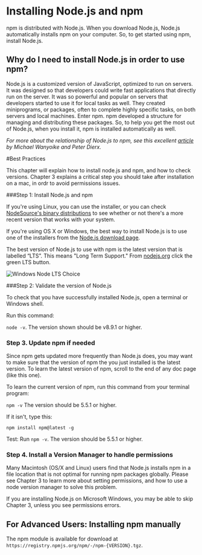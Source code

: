 <!--
title: 02 - Installing npm and Node.js
featured: true
-->

# Installing Node.js and npm


npm is distributed with Node.js. When you download Node.js, Node.js automatically installs npm on your computer. So, to get started using npm, install Node.js. 

## Why do I need to install Node.js in order to use npm?

Node.js is a customized version of JavaScript, optimized to run on servers. It was designed so that developers could write fast applications that directly run on the server. It was so powerful and popular on servers that developers started to use it for local tasks as well. They created miniprograms, or packages, often to complete highly specific tasks, on both servers and local machines. Enter npm. npm developed a structure for managing and distributing these packages. So, to help you get the most out of Node.js, when you install it, npm is installed automatically as well. 

*For more about the relationship of Node.js to npm, see this excellent [article](https://www.sitepoint.com/beginners-guide-node-package-manager/) by Michael Wanyoike and Peter Dierx.*

#Best Practices

This chapter will explain how to install node.js and npm, and how to check versions. Chapter 3 explains a critical step you should take after installation on a mac, in ordr to avoid permissions issues.

###Step 1:  Install Node.js and npm 
 
If you're using Linux, you can use the installer, or you can check [NodeSource's binary distributions](https://github.com/nodesource/distributions) to see whether or not there's a more recent version that works with your system.

If you're using OS X or Windows, the best way to install Node.js is to use one of the installers from the [Node.js download page](https://nodejs.org/en/download/).

The best version of Node.js to use with npm is the latest version that is labelled “LTS”. This means "Long Term Support." From [nodejs.org]("https://nodejs.org/en/download/") click the green LTS button.   

![Windows Node LTS Choice](/images/win_installing_node_lts.png)

###Step 2: Validate the version of Node.js

To check that you have successfully installed Node.js, open a terminal or Windows shell. 
 
Run this command: 

`node -v`.  The version shown should be v8.9.1 or higher.


### Step 3. Update npm if needed 

Since npm gets updated more frequently than Node.js does, you may want to make sure that the version of npm the you just installed is the latest version. To learn the latest version of npm, scroll to the end of any doc page (like this one).

To learn the current version of npm, run this command from your terminal program:

`npm -v`  The version should be 5.5.1 or higher. 

If it isn't, type this:

`npm install npm@latest -g`

Test: Run `npm -v`. The version should be 5.5.1 or higher.

### Step 4. Install a Version Manager to handle permissions

Many Macintosh (OS/X and Linux) users find that Node.js installs npm in a file location that is not optimal for running npm packages globally. Please see Chapter 3 to learn more about setting permissions, and how to use a node version manager to solve this problem.  

If you are installing Node.js on Microsoft Windows, you may be able to skip Chapter 3, unless you see permissions errors. 

## For Advanced Users: Installing npm manually

The npm module is available for download at `https://registry.npmjs.org/npm/-/npm-{VERSION}.tgz`.
